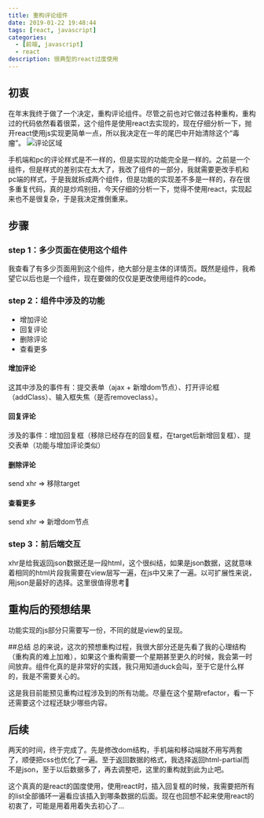 ```yaml
---
title: 重构评论组件
date: 2019-01-22 19:48:44
tags: [react, javascript]
categories:
  - [前端, javascript]
  - react
description: 很典型的react过度使用
---
```


## 初衷
在年末我终于做了一个决定，重构评论组件。尽管之前也对它做过各种重构，重构过的代码依然看着很菜，这个组件是使用react去实现的，现在仔细分析一下，抛开react使用js实现更简单一点，所以我决定在一年的尾巴中开始清除这个“毒瘤”。
![评论区域](https://res.cloudinary.com/dwudaridr/image/upload/v1548150180/blog/comment_style.png)

手机端和pc的评论样式是不一样的，但是实现的功能完全是一样的。之前是一个组件，但是样式的差别实在太大了，我改了组件的一部分，我就需要更改手机和pc端的样式，于是我就拆成两个组件，但是功能的实现差不多是一样的，存在很多重复代码，真的是炒鸡别扭，今天仔细的分析一下，觉得不使用react，实现起来也不是很复杂，于是我决定推倒重来。

## 步骤
### step 1：多少页面在使用这个组件
我查看了有多少页面用到这个组件，绝大部分是主体的详情页。既然是组件，我希望它以后也是一个组件，现在要做的仅仅是更改使用组件的code。

### step 2：组件中涉及的功能
* 增加评论
* 回复评论
* 删除评论
* 查看更多

#### 增加评论
这其中涉及的事件有：提交表单（ajax + 新增dom节点）、打开评论框（addClass）、输入框失焦（是否removeclass）。

#### 回复评论
涉及的事件：增加回复框（移除已经存在的回复框，在target后新增回复框）、提交表单（功能与增加评论类似）

#### 删除评论
send xhr => 移除target

#### 查看更多
send xhr => 新增dom节点

### step 3：前后端交互
xhr是给我返回json数据还是一段html，这个很纠结，如果是json数据，这就意味着相同的html片段我需要在view层写一遍，在js中又来了一遍。以可扩展性来说，用json是最好的选择。这里很值得思考🤔

## 重构后的预想结果
功能实现的js部分只需要写一份，不同的就是view的呈现。

##总结
总的来说，这次的预想重构过程，我很大部分还是先看了我的心理结构（重构真的难上加难），如果这个重构需要一个星期甚至更久的时候，我会第一时间放弃。组件化真的是非常好的实践，我只用知道duck会叫，至于它是什么样的，我是不需要关心的。

这是我目前能预见重构过程涉及到的所有功能。尽量在这个星期refactor，看一下还需要这个过程还缺少哪些内容。

## 后续
两天的时间，终于完成了。先是修改dom结构，手机端和移动端就不用写两套了，顺便把css也优化了一遍。至于返回数据的格式，我选择返回html-partial而不是json，至于以后数据多了，再去调整吧，这里的重构就到此为止吧。

这个真真的是react的国度使用，使用react时，插入回复框的时候，我需要把所有的list全部循环一遍看应该插入到哪条数据的后面。现在也回想不起来使用react的初衷了，可能是用着用着失去初心了...
